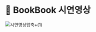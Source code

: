 # 📗 BookBook 시연영상
![시연영상압축+(1)](https://github.com/user-attachments/assets/63b21e2e-2e8c-4ee1-8f11-d50249050d82)

